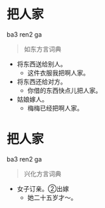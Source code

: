 # 把人家
ba3 ren2 ga
> 如东方言词典
- 将东西送给别人。
  - 这件衣服我把啊人家。
- 将东西还给对方。
  - 你借的东西快点儿把人家。
- 姑娘嫁人。
  - 梅梅已经把啊人家。

# 把人家
ba3 ren2 ga
> 兴化方言词典
- 女子订亲。②出嫁
  - 她二十五岁才～。
